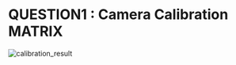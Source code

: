 # QUESTION1 : Camera Calibration MATRIX

![calibration_result](https://github.com/pvdsan/Assignment1/assets/22724124/2df851f0-b8cc-48f1-9bc1-618622ae87cd)
